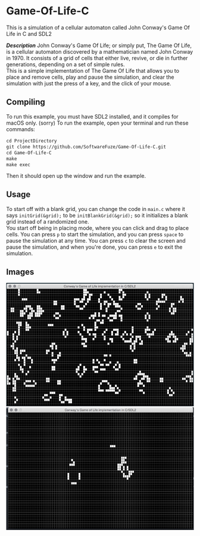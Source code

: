 # Game-Of-Life-C
This is a simulation of a cellular automaton called John Conway's Game Of Life in C and SDL2

***Description***
John Conway's Game Of Life; or simply put, The Game Of Life, is a cellular automaton discovered by a mathematician named John Conway in 1970. It consists of a grid of cells that either live, revive, or die in further generations, depending on a set of simple rules.
<br/>
This is a simple implementation of The Game Of Life that allows you to place and remove cells, play and pause the simulation, and clear the simulation with just the press of a key, and the click of your mouse.

## Compiling
To run this example, you must have SDL2 installed, and it compiles for macOS only. (sorry)
To run the example, open your terminal and run these commands:
```
cd ProjectDirectory
git clone https://github.com/SoftwareFuze/Game-Of-Life-C.git
cd Game-Of-Life-C
make
make exec
```
Then it should open up the window and run the example.

## Usage
To start off with a blank grid, you can change the code in `main.c` where it says `initGrid(&grid);` to be `initBlankGrid(&grid);` so it initializes a blank grid instead of a randomized one.
<br/>
You start off being in placing mode, where you can click and drag to place cells. You can press `p` to start the simulation, and you can press `space` to pause the simulation at any time. You can press `c` to clear the screen and pause the simulation, and when you're done, you can press `e` to exit the simulation.

## Images
![Randomized Grid](./example1.png)
![Blank Grid](./example2.png)
